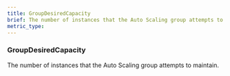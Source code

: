 ```yaml
---
title: GroupDesiredCapacity
brief: The number of instances that the Auto Scaling group attempts to maintain.
metric_type:
---
```

### GroupDesiredCapacity

The number of instances that the Auto Scaling group attempts to maintain.
